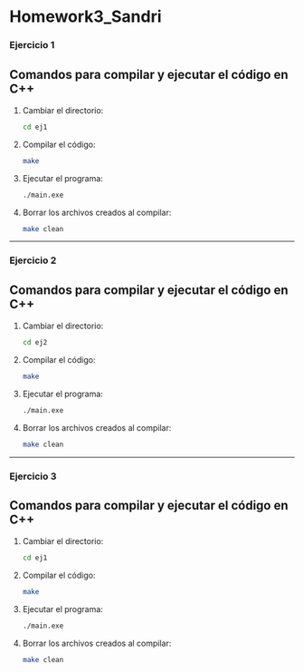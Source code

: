 # Homework3_Sandri

### Ejercicio 1

## Comandos para compilar y ejecutar el código en C++

1. Cambiar el directorio:
   ```sh
   cd ej1
   ```

2. Compilar el código:
   ```sh
   make
   ```
3. Ejecutar el programa:
   ```sh
   ./main.exe
   ```
4. Borrar los archivos creados al compilar:
    ```sh
   make clean
   ```

---

### Ejercicio 2

## Comandos para compilar y ejecutar el código en C++

1. Cambiar el directorio:
   ```sh
   cd ej2
   ```

2. Compilar el código:
   ```sh
   make
   ```
3. Ejecutar el programa:
   ```sh
   ./main.exe
   ```
4. Borrar los archivos creados al compilar:
    ```sh
   make clean
   ```

---

### Ejercicio 3

## Comandos para compilar y ejecutar el código en C++

1. Cambiar el directorio:
   ```sh
   cd ej1
   ```

2. Compilar el código:
   ```sh
   make
   ```
3. Ejecutar el programa:
   ```sh
   ./main.exe
   ```
4. Borrar los archivos creados al compilar:
    ```sh
   make clean
   ```